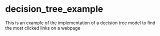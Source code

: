 # decision_tree_example
This is an example of the implementation of a decision tree model to find the most clicked links on a webpage

